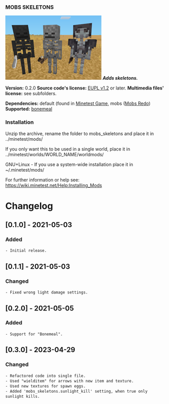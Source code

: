 ### MOBS SKELETONS
![Mob Skeletons' screenshot](screenshot.png)
**_Adds skeletons._**

**Version:** 0.2.0
**Source code's license:** [EUPL v1.2][1] or later.
**Multimedia files' license:** see subfolders.

**Dependencies:** default (found in [Minetest Game][2], mobs ([Mobs Redo][3])
**Supported:** [bonemeal][4]


### Installation

Unzip the archive, rename the folder to mobs_skeletons and place it in
../minetest/mods/

If you only want this to be used in a single world, place it in
../minetest/worlds/WORLD_NAME/worldmods/

GNU+Linux - If you use a system-wide installation place it in
~/.minetest/mods/

For further information or help see:
https://wiki.minetest.net/Help:Installing_Mods


[1]: https://eur-lex.europa.eu/legal-content/EN/TXT/?uri=CELEX:32017D0863
[2]: https://github.com/minetest/minetest_game
[3]: https://forum.minetest.net/viewtopic.php?t=9917
[4]: https://forum.minetest.net/viewtopic.php?t=16446


# Changelog

## [0.1.0] - 2021-05-03
### Added

	- Initial release.

## [0.1.1] - 2021-05-03
### Changed

	- Fixed wrong light damage settings.

## [0.2.0] - 2021-05-05
### Added

	- Support for "Bonemeal".

## [0.3.0] - 2023-04-29
### Changed

	- Refactored code into single file.
	- Used "wielditem" for arrows with new item and texture.
	- Used new textures for spawn eggs.
	- Added 'mobs_skeletons.sunlight_kill' setting, when true only sunlight kills.
